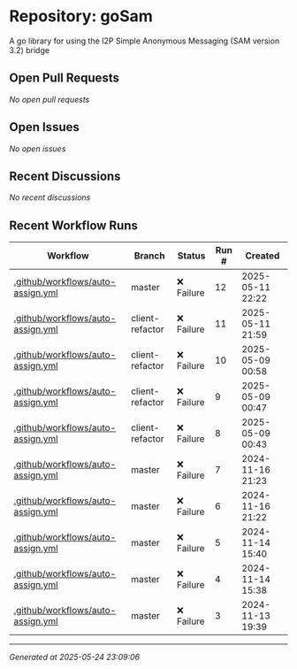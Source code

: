 # Repository: goSam

A go library for using the I2P Simple Anonymous Messaging (SAM version 3.2) bridge

## Open Pull Requests


*No open pull requests*


## Open Issues


*No open issues*


## Recent Discussions


*No recent discussions*


## Recent Workflow Runs


| Workflow | Branch | Status | Run # | Created |
|----------|--------|--------|-------|---------|
| [.github/workflows/auto-assign.yml](https://github.com/go-i2p/goSam/actions/runs/14960260547) | master | ❌ Failure | 12 | 2025-05-11 22:22 |
| [.github/workflows/auto-assign.yml](https://github.com/go-i2p/goSam/actions/runs/14960074741) | client-refactor | ❌ Failure | 11 | 2025-05-11 21:59 |
| [.github/workflows/auto-assign.yml](https://github.com/go-i2p/goSam/actions/runs/14919106630) | client-refactor | ❌ Failure | 10 | 2025-05-09 00:58 |
| [.github/workflows/auto-assign.yml](https://github.com/go-i2p/goSam/actions/runs/14918983453) | client-refactor | ❌ Failure | 9 | 2025-05-09 00:47 |
| [.github/workflows/auto-assign.yml](https://github.com/go-i2p/goSam/actions/runs/14918935330) | client-refactor | ❌ Failure | 8 | 2025-05-09 00:43 |
| [.github/workflows/auto-assign.yml](https://github.com/go-i2p/goSam/actions/runs/11873345677) | master | ❌ Failure | 7 | 2024-11-16 21:23 |
| [.github/workflows/auto-assign.yml](https://github.com/go-i2p/goSam/actions/runs/11873339986) | master | ❌ Failure | 6 | 2024-11-16 21:22 |
| [.github/workflows/auto-assign.yml](https://github.com/go-i2p/goSam/actions/runs/11840547128) | master | ❌ Failure | 5 | 2024-11-14 15:40 |
| [.github/workflows/auto-assign.yml](https://github.com/go-i2p/goSam/actions/runs/11840514137) | master | ❌ Failure | 4 | 2024-11-14 15:38 |
| [.github/workflows/auto-assign.yml](https://github.com/go-i2p/goSam/actions/runs/11824582631) | master | ❌ Failure | 3 | 2024-11-13 19:39 |



---
*Generated at 2025-05-24 23:09:06*
